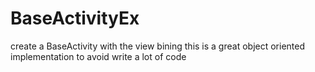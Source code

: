 # BaseActivityEx
create a BaseActivity with the view bining this is a great object oriented implementation to avoid write a lot of code 
